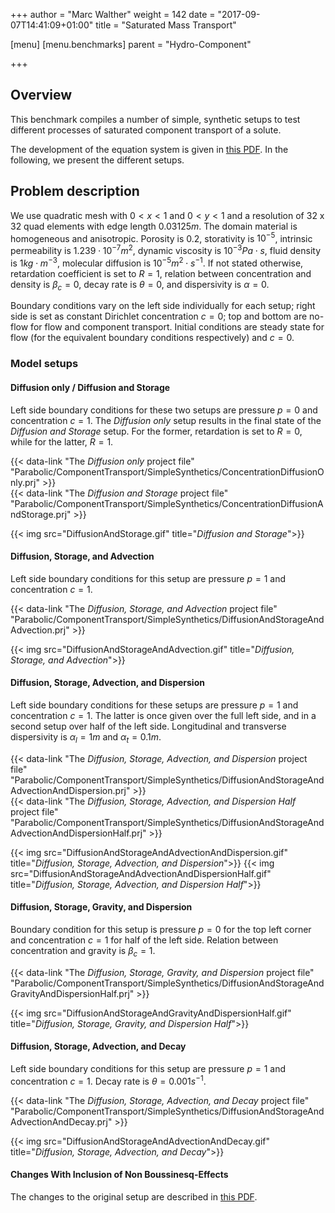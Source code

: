 +++
author = "Marc Walther"
weight = 142
date = "2017-09-07T14:41:09+01:00"
title = "Saturated Mass Transport"

[menu]
  [menu.benchmarks]
    parent = "Hydro-Component"

+++

## Overview

This benchmark compiles a number of simple, synthetic setups to test different processes of saturated component transport of a solute.

The development of the equation system is given in [this PDF](HC-Process.pdf). In the following, we present the different setups.

## Problem description

We use quadratic mesh with $0 < x < 1$ and $0 < y < 1$ and a resolution of 32 x 32 quad elements with edge length $0.03125 m$. The domain material is homogeneous and anisotropic. Porosity is $0.2$, storativity is $10^{-5}$, intrinsic permeability is $1.239 \cdot 10^{-7} m^2$, dynamic viscosity is $10^{-3} Pa \cdot s$, fluid density is $1 kg\cdot m^{-3}$, molecular diffusion is $10^{-5} m^2\cdot s^{-1}$. If not stated otherwise, retardation coefficient is set to $R=1$, relation between concentration and density is $\beta_c = 0$, decay rate is $\theta = 0$, and dispersivity is $\alpha = 0$.

Boundary conditions vary on the left side individually for each setup; right side is set as constant Dirichlet concentration $c=0$; top and bottom are no-flow for flow and component transport. Initial conditions are steady state for flow (for the equivalent boundary conditions respectively) and $c=0$.

### Model setups

#### Diffusion only / Diffusion and Storage

Left side boundary conditions for these two setups are pressure $p=0$ and concentration $c=1$. The *Diffusion only* setup results in the final state of the *Diffusion and Storage* setup. For the former, retardation is set to $R=0$, while for the latter, $R=1$.

{{< data-link "The *Diffusion only* project file" "Parabolic/ComponentTransport/SimpleSynthetics/ConcentrationDiffusionOnly.prj" >}}  
{{< data-link "The *Diffusion and Storage* project file" "Parabolic/ComponentTransport/SimpleSynthetics/ConcentrationDiffusionAndStorage.prj" >}}

{{< img src="DiffusionAndStorage.gif" title="*Diffusion and Storage*">}}

#### Diffusion, Storage, and Advection

Left side boundary conditions for this setup are pressure $p=1$ and concentration $c=1$.

{{< data-link "The *Diffusion, Storage, and Advection* project file" "Parabolic/ComponentTransport/SimpleSynthetics/DiffusionAndStorageAndAdvection.prj" >}}

{{< img src="DiffusionAndStorageAndAdvection.gif" title="*Diffusion, Storage, and Advection*">}}

#### Diffusion, Storage, Advection, and Dispersion

Left side boundary conditions for these setups are pressure $p=1$ and concentration $c=1$. The latter is once given over the full left side, and in a second setup over half of the left side. Longitudinal and transverse dispersivity is $\alpha_l = 1 m$ and $\alpha_t = 0.1 m$.

{{< data-link "The *Diffusion, Storage, Advection, and Dispersion* project file" "Parabolic/ComponentTransport/SimpleSynthetics/DiffusionAndStorageAndAdvectionAndDispersion.prj" >}}  
{{< data-link "The *Diffusion, Storage, Advection, and Dispersion Half* project file" "Parabolic/ComponentTransport/SimpleSynthetics/DiffusionAndStorageAndAdvectionAndDispersionHalf.prj" >}}

{{< img src="DiffusionAndStorageAndAdvectionAndDispersion.gif" title="*Diffusion, Storage, Advection, and Dispersion*">}}
{{< img src="DiffusionAndStorageAndAdvectionAndDispersionHalf.gif" title="*Diffusion, Storage, Advection, and Dispersion Half*">}}

#### Diffusion, Storage, Gravity, and Dispersion

Boundary condition for this setup is pressure $p=0$ for the top left corner and concentration $c=1$ for half of the left side. Relation between concentration and gravity is $\beta_c = 1$.

{{< data-link "The *Diffusion, Storage, Gravity, and Dispersion* project file" "Parabolic/ComponentTransport/SimpleSynthetics/DiffusionAndStorageAndGravityAndDispersionHalf.prj" >}}

{{< img src="DiffusionAndStorageAndGravityAndDispersionHalf.gif" title="*Diffusion, Storage, Gravity, and Dispersion Half*">}}

#### Diffusion, Storage, Advection, and Decay

Left side boundary conditions for this setup are pressure $p=1$ and concentration $c=1$. Decay rate is $\theta = 0.001 s^{-1}$.

{{< data-link "The *Diffusion, Storage, Advection, and Decay* project file" "Parabolic/ComponentTransport/SimpleSynthetics/DiffusionAndStorageAndAdvectionAndDecay.prj" >}}

{{< img src="DiffusionAndStorageAndAdvectionAndDecay.gif" title="*Diffusion, Storage, Advection, and Decay*">}}

#### Changes With Inclusion of Non Boussinesq-Effects

The changes to the original setup are described in [this PDF](HC-NonBoussinesq.pdf).
